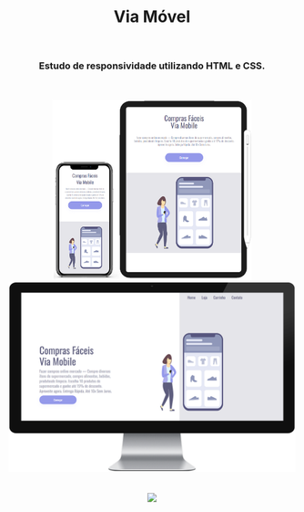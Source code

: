 <h1 align="center">
  Via Móvel</h1>
<br>
<h3 align="center">Estudo de responsividade utilizando HTML e CSS.</h3>
<br>
<br>
<div align="center">
  <img width="350px" src="https://github.com/feliperyo/easy-shopping/blob/master/img/mobile%20e%20tablet.png?raw=true" /> 
</div>

<div align="center">
  <img width="600px" src="https://github.com/feliperyo/easy-shopping/blob/master/img/desktop.png?raw=true"/>
</div>

<br>
<br>
<div align="center">
<a href="https://feliperyo.github.io/via-movel/" target="_blank"><img src="https://img.shields.io/website-up-down-green-red/http/monip.org.svg"></a>
</div>

